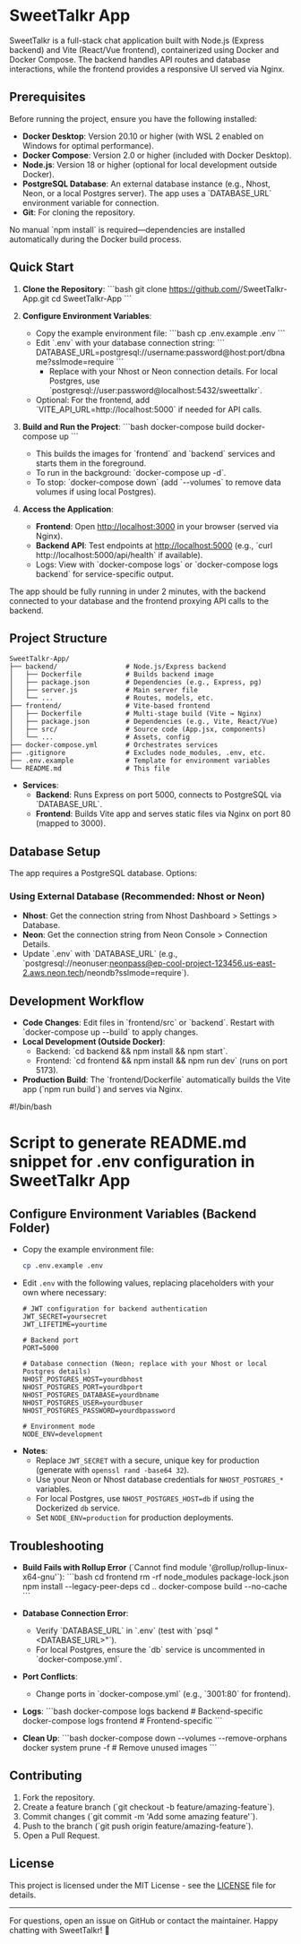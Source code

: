 # SweetTalkr App

SweetTalkr is a full-stack chat application built with Node.js (Express backend) and Vite (React/Vue frontend), containerized using Docker and Docker Compose. The backend handles API routes and database interactions, while the frontend provides a responsive UI served via Nginx.

## Prerequisites

Before running the project, ensure you have the following installed:

- **Docker Desktop**: Version 20.10 or higher (with WSL 2 enabled on Windows for optimal performance).
- **Docker Compose**: Version 2.0 or higher (included with Docker Desktop).
- **Node.js**: Version 18 or higher (optional for local development outside Docker).
- **PostgreSQL Database**: An external database instance (e.g., Nhost, Neon, or a local Postgres server). The app uses a \`DATABASE_URL\` environment variable for connection.
- **Git**: For cloning the repository.

No manual \`npm install\` is required—dependencies are installed automatically during the Docker build process.

## Quick Start

1. **Clone the Repository**:
   \`\`\`bash
   git clone https://github.com/<your-username>/SweetTalkr-App.git
   cd SweetTalkr-App
   \`\`\`

2. **Configure Environment Variables**:
   - Copy the example environment file:
     \`\`\`bash
     cp .env.example .env
     \`\`\`
   - Edit \`.env\` with your database connection string:
     \`\`\`
     DATABASE_URL=postgresql://username:password@host:port/dbname?sslmode=require
     \`\`\`
     - Replace with your Nhost or Neon connection details. For local Postgres, use \`postgresql://user:password@localhost:5432/sweettalkr\`.
   - Optional: For the frontend, add \`VITE_API_URL=http://localhost:5000\` if needed for API calls.

3. **Build and Run the Project**:
   \`\`\`bash
   docker-compose build
   docker-compose up
   \`\`\`
   - This builds the images for \`frontend\` and \`backend\` services and starts them in the foreground.
   - To run in the background: \`docker-compose up -d\`.
   - To stop: \`docker-compose down\` (add \`--volumes\` to remove data volumes if using local Postgres).

4. **Access the Application**:
   - **Frontend**: Open [http://localhost:3000](http://localhost:3000) in your browser (served via Nginx).
   - **Backend API**: Test endpoints at [http://localhost:5000](http://localhost:5000) (e.g., \`curl http://localhost:5000/api/health\` if available).
   - Logs: View with \`docker-compose logs\` or \`docker-compose logs backend\` for service-specific output.

The app should be fully running in under 2 minutes, with the backend connected to your database and the frontend proxying API calls to the backend.

## Project Structure
```
SweetTalkr-App/
├── backend/                 # Node.js/Express backend
│   ├── Dockerfile           # Builds backend image
│   ├── package.json         # Dependencies (e.g., Express, pg)
│   ├── server.js            # Main server file
│   └── ...                  # Routes, models, etc.
├── frontend/                # Vite-based frontend
│   ├── Dockerfile           # Multi-stage build (Vite → Nginx)
│   ├── package.json         # Dependencies (e.g., Vite, React/Vue)
│   ├── src/                 # Source code (App.jsx, components)
│   └── ...                  # Assets, config
├── docker-compose.yml       # Orchestrates services
├── .gitignore               # Excludes node_modules, .env, etc.
├── .env.example             # Template for environment variables
└── README.md                # This file

```
- **Services**:
  - **Backend**: Runs Express on port 5000, connects to PostgreSQL via \`DATABASE_URL\`.
  - **Frontend**: Builds Vite app and serves static files via Nginx on port 80 (mapped to 3000).

## Database Setup

The app requires a PostgreSQL database. Options:

### Using External Database (Recommended: Nhost or Neon)
- **Nhost**: Get the connection string from Nhost Dashboard > Settings > Database.
- **Neon**: Get the connection string from Neon Console > Connection Details.
- Update \`.env\` with \`DATABASE_URL\` (e.g., \`postgresql://neonuser:neonpass@ep-cool-project-123456.us-east-2.aws.neon.tech/neondb?sslmode=require\`).

## Development Workflow

- **Code Changes**: Edit files in \`frontend/src\` or \`backend\`. Restart with \`docker-compose up --build\` to apply changes.
- **Local Development (Outside Docker)**:
  - Backend: \`cd backend && npm install && npm start\`.
  - Frontend: \`cd frontend && npm install && npm run dev\` (runs on port 5173).
- **Production Build**: The \`frontend/Dockerfile\` automatically builds the Vite app (\`npm run build\`) and serves via Nginx.

#!/bin/bash

# Script to generate README.md snippet for .env configuration in SweetTalkr App

## Configure Environment Variables (Backend Folder)

- Copy the example environment file:
  ```bash
  cp .env.example .env
  ```
- Edit `.env` with the following values, replacing placeholders with your own where necessary:
  ```
  # JWT configuration for backend authentication
  JWT_SECRET=yoursecret
  JWT_LIFETIME=yourtime

  # Backend port
  PORT=5000

  # Database connection (Neon; replace with your Nhost or local Postgres details)
  NHOST_POSTGRES_HOST=yourdbhost
  NHOST_POSTGRES_PORT=yourdbport
  NHOST_POSTGRES_DATABASE=yourdbname
  NHOST_POSTGRES_USER=yourdbuser
  NHOST_POSTGRES_PASSWORD=yourdbpassword

  # Environment mode
  NODE_ENV=development

  ```
- **Notes**:
  - Replace `JWT_SECRET` with a secure, unique key for production (generate with `openssl rand -base64 32`).
  - Use your Neon or Nhost database credentials for `NHOST_POSTGRES_*` variables.
  - For local Postgres, use `NHOST_POSTGRES_HOST=db` if using the Dockerized `db` service.
  - Set `NODE_ENV=production` for production deployments.

## Troubleshooting

- **Build Fails with Rollup Error** (\`Cannot find module '@rollup/rollup-linux-x64-gnu'\`):
  \`\`\`bash
  cd frontend
  rm -rf node_modules package-lock.json
  npm install --legacy-peer-deps
  cd ..
  docker-compose build --no-cache
  \`\`\`

- **Database Connection Error**:
  - Verify \`DATABASE_URL\` in \`.env\` (test with \`psql "<DATABASE_URL>"\`).
  - For local Postgres, ensure the \`db\` service is uncommented in \`docker-compose.yml\`.

- **Port Conflicts**:
  - Change ports in \`docker-compose.yml\` (e.g., \`3001:80\` for frontend).

- **Logs**:
  \`\`\`bash
  docker-compose logs backend  # Backend-specific
  docker-compose logs frontend # Frontend-specific
  \`\`\`

- **Clean Up**:
  \`\`\`bash
  docker-compose down --volumes --remove-orphans
  docker system prune -f  # Remove unused images
  \`\`\`

## Contributing

1. Fork the repository.
2. Create a feature branch (\`git checkout -b feature/amazing-feature\`).
3. Commit changes (\`git commit -m 'Add some amazing feature'\`).
4. Push to the branch (\`git push origin feature/amazing-feature\`).
5. Open a Pull Request.

## License

This project is licensed under the MIT License - see the [LICENSE](LICENSE) file for details.

---

For questions, open an issue on GitHub or contact the maintainer. Happy chatting with SweetTalkr! 🚀